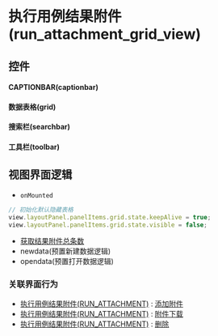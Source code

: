 # 执行用例结果附件(run_attachment_grid_view)  <!-- {docsify-ignore-all} -->



## 控件
#### CAPTIONBAR(captionbar)
#### 数据表格(grid)
#### 搜索栏(searchbar)
#### 工具栏(toolbar)

## 视图界面逻辑
* `onMounted`
```javascript
// 初始化默认隐藏表格
view.layoutPanel.panelItems.grid.state.keepAlive = true;
view.layoutPanel.panelItems.grid.state.visible = false;


```
  * [获取结果附件总条数](module/TestMgmt/run_attachment/uilogic/get_run_attachment_total)
  * newdata(预置新建数据逻辑)
  * opendata(预置打开数据逻辑)


### 关联界面行为
  * [执行用例结果附件(RUN_ATTACHMENT)](module/TestMgmt/run_attachment) : [添加附件](module/TestMgmt/run_attachment#界面行为)
  * [执行用例结果附件(RUN_ATTACHMENT)](module/TestMgmt/run_attachment) : [附件下载](module/TestMgmt/run_attachment#界面行为)
  * [执行用例结果附件(RUN_ATTACHMENT)](module/TestMgmt/run_attachment) : [删除](module/TestMgmt/run_attachment#界面行为)

<script>
 const { createApp } = Vue
  createApp({
    data() {
      return {

      }
    }
  }).use(ElementPlus).mount('#app')
</script>